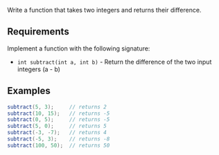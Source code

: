 Write a function that takes two integers and returns their difference.

## Requirements

Implement a function with the following signature:

- `int subtract(int a, int b)` - Return the difference of the two input integers (a - b)

## Examples

```java
subtract(5, 3);     // returns 2
subtract(10, 15);   // returns -5
subtract(0, 5);     // returns -5
subtract(5, 0);     // returns 5
subtract(-3, -7);   // returns 4
subtract(-5, 3);    // returns -8
subtract(100, 50);  // returns 50
```
